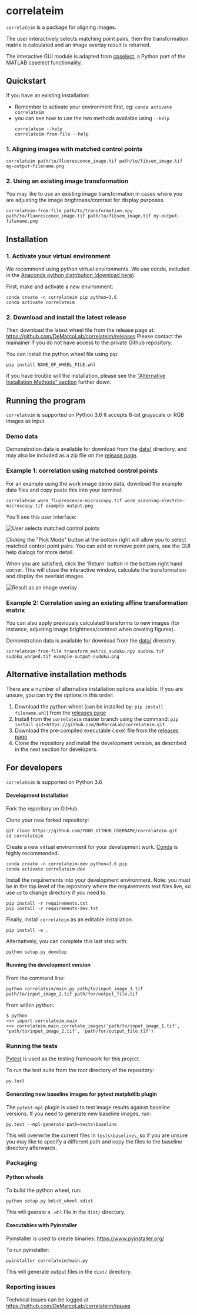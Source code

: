 # correlateim

`correlateim` is a package for aligning images.

The user interactively selects matching point pairs, then the transformation matrix is calculated and an image overlay result is returned.

The interactive GUI module is adapted from [cpselect](https://github.com/adal02/cpselect), a Python port of the MATLAB cpselect functionality.

## Quickstart
If you have an existing installation:

* Remember to activate your environment first, eg: `conda activate correlateim`
* you can see how to use the two methods available using `--help`
    ```
    correlateim --help
    correlateim-from-file --help
    ```

### 1. Aligning images with matched control points
```
correlateim path/to/fluorescence_image.tif path/to/fibsem_image.tif my-output-filename.png
```

### 2. Using an existing image transformation
You may like to use an existing image transformation in cases where you are adjusting the image brightness/contrast for display purposes.

```
correlateim-from-file path/to/transformation.npy path/to/fluorescence_image.tif path/to/fibsem_image.tif my-output-filename.png
```

## Installation

### 1. Activate your virtual environment

We recommend using python virtual environments.
We use conda, included in the [Anaconda python distribution (download here)](https://www.anaconda.com/distribution/).

First, make and activate a new environment:

```
conda create -n correlateim pip python=3.6
conda activate correlateim
```

### 2. Download and install the latest release
Then download the latest wheel file from the release page at: https://github.com/DeMarcoLab/correlateim/releases
Please contact the mainainer if you do not have access to the private Github repository.

You can install the python wheel file using pip:

```
pip install NAME_OF_WHEEL_FILE.whl
```

If you have trouble will the installation, please see the ["Alternative Installation Methods" section](#installation-alternatives) further down.

## Running the program

`correlateim` is supported on Python 3.6
It accepts 8-bit grayscale or RGB images as input.

### Demo data
Demonstration data is available for download from the [data/](https://github.com/DeMarcoLab/correlateim/tree/master/data) directory, and may also be included as a zip file on the [release page](https://github.com/DeMarcoLab/correlateim/releases).


### Example 1: correlation using matched control points
For an example using the work image demo data, download the example data files and copy paste this into your terminal:

```
correlateim worm_fluorescence-microscopy.tif worm_scanning-electron-microscopy.tif example-output.png
```

You'll see this user interface:

![User selects matched control points](examples/example_point_selection.png)

Clicking the "Pick Mode" button at the bottom right will allow you to select matched control point pairs. You can add or remove point pairs, see the GUI help dialogs for more detail.

When you are satisfied, click the 'Return' button in the bottom right hand corner. This will close the interactive window, calculate the transformation and display the overlaid images.

![Result as an image overlay](examples/example_output.png)

### Example 2: Correlation using an existing affine transformation matrix

You can also apply previously calculated transforms to new images (for instance, adjusting image brightness/contrast when creating figures).

Demonstration data is available for download from the [data/](https://github.com/DeMarcoLab/correlateim/tree/master/data) direcotry.

```
correlateim-from-file transform_matrix_sudoku.npy sudoku.tif sudoku_warped.tif example-output-sudoku.png
```

<a name="installation-alternatives"></a>
## Alternative installation methods

There are a number of alternative installation options available.
If you are unsure, you can try the options in this order:

1. Download the python wheel (can be installed by: `pip install filename.whl`) from the [releases page](https://github.com/DeMarcoLab/correlateim/releases)
2. Install from the `correlateim` master branch using the command: `pip install git+https://github.com/DeMarcoLab/correlateim.git`
3. Download the pre-compiled executable (.exe) file from the [releases page](https://github.com/DeMarcoLab/correlateim/releases)
4. Clone the repository and install the development version, as described in the next section for developers.

## For developers
`correlateim` is supported on Python 3.6

#### Development installation

Fork the reporitory on GitHub.

Clone your new forked repository:
```
git clone https://github.com/YOUR_GITHUB_USERNAME/correlateim.git
cd correlateim
```

Create a new virtual environment for your development work.
[Conda](https://docs.conda.io/en/latest/) is highly recommended.
```
conda create -n correlateim-dev python=3.6 pip
conda activate correlateim-dev
```

Install the requirements into your development environment.
Note: you must be in the top level of the repository where the requirements text files live, so use `cd` to change directory if you need to.

```
pip install -r requirements.txt
pip install -r requirements-dev.txt
```

Finally, install `correlateim` as an editable installation.
```
pip install -e .
```

Alternatively, you can complete this last step with:
```
python setup.py develop
```

#### Running the development version

From the command line:
```
python correlateim/main.py path/to/input_image_1.tif path/to/input_image_2.tif path/for/output_file.tif
```

From within python:
```
$ python
>>> import correlateim.main
>>> correlateim.main.correlate_images('path/to/input_image_1.tif', 'path/to/input_image_2.tif', 'path/for/output_file.tif')
```

### Running the tests
[Pytest](https://pytest.readthedocs.io/en/latest/) is used as the testing framework for this project.

To run the test suite from the root directory of the repository:
```
py.test
```


#### Generating new baseline images for pytest matplotlib plugin

The `pytest-mpl` plugin is used to test image results against baseline versions. If you need to generate new baseline images, run:
```
py.test --mpl-generate-path=tests\baseline
```

This will overwrite the current files in `tests\baseline\`, so if you are unsure you may like to specify a different path and copy the files to the baseline directory afterwards.

### Packaging

#### Python wheels

To bulid the python wheel, run:
```
python setup.py bdist_wheel sdist
```

This will geerate a `.whl` file in the `dist/` directory.

#### Executables with Pyinstaller
Pyinstaller is used to create binaries: https://www.pyinstaller.org/

To run pyinstaller:
```
pyinstaller correlateim/main.py
```

This will generate output files in the `dist/` directory.

### Reporting issues

Technical issues can be logged at https://github.com/DeMarcoLab/correlateim/issues

